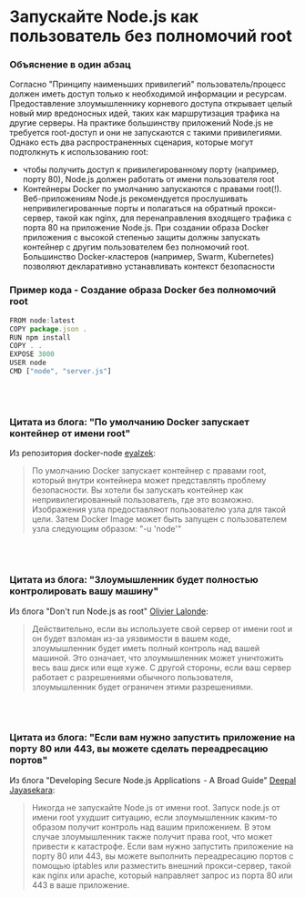 # Запускайте Node.js как пользователь без полномочий root

### Объяснение в один абзац

Согласно "Принципу наименьших привилегий" пользователь/процесс должен иметь доступ только к необходимой информации и ресурсам. Предоставление злоумышленнику корневого доступа открывает целый новый мир вредоносных идей, таких как маршрутизация трафика на другие серверы. На практике большинству приложений Node.js не требуется root-доступ и они не запускаются с такими привилегиями. Однако есть два распространенных сценария, которые могут подтолкнуть к использованию root:

- чтобы получить доступ к привилегированному порту (например, порту 80), Node.js должен работать от имени пользователя root
- Контейнеры Docker по умолчанию запускаются с правами root(!). Веб-приложениям Node.js рекомендуется прослушивать непривилегированные порты и полагаться на обратный прокси-сервер, такой как nginx, для перенаправления входящего трафика с порта 80 на приложение Node.js. При создании образа Docker приложения с высокой степенью защиты должны запускать контейнер с другим пользователем без полномочий root. Большинство Docker-кластеров (например, Swarm, Kubernetes) позволяют декларативно устанавливать контекст безопасности

### Пример кода - Создание образа Docker без полномочий root

```javascript
FROM node:latest
COPY package.json .
RUN npm install
COPY . .
EXPOSE 3000
USER node
CMD ["node", "server.js"]
```

<br/><br/>

### Цитата из блога: "По умолчанию Docker запускает контейнер от имени root"

Из репозитория docker-node [eyalzek](https://github.com/nodejs/docker-node/blob/master/docs/BestPractices.md#non-root-user):
> По умолчанию Docker запускает контейнер с правами root, который внутри контейнера может представлять проблему безопасности. Вы хотели бы запускать контейнер как непривилегированный пользователь, где это возможно. Изображения узла предоставляют пользователю узла для такой цели. Затем Docker Image может быть запущен с пользователем узла следующим образом: "-u 'node'"

<br/><br/>

### Цитата из блога: "Злоумышленник будет полностью контролировать вашу машину"

Из блога "Don't run Node.js as root" [Olivier Lalonde](http://syskall.com/dont-run-node-dot-js-as-root/):
> Действительно, если вы используете свой сервер от имени root и он будет взломан из-за уязвимости в вашем коде, злоумышленник будет иметь полный контроль над вашей машиной. Это означает, что злоумышленник может уничтожить весь ваш диск или еще хуже. С другой стороны, если ваш сервер работает с разрешениями обычного пользователя, злоумышленник будет ограничен этими разрешениями.

<br/><br/>

### Цитата из блога: "Если вам нужно запустить приложение на порту 80 или 443, вы можете сделать переадресацию портов"

Из блога "Developing Secure Node.js Applications  - A Broad Guide" [Deepal Jayasekara](https://jsblog.insiderattack.net/developing-secure-node-js-applications-a-broad-guide-286afdec69ce):
> Никогда не запускайте Node.js от имени root. Запуск node.js от имени root ухудшит ситуацию, если злоумышленник каким-то образом получит контроль над вашим приложением. В этом случае злоумышленник также получит права root, что может привести к катастрофе. Если вам нужно запустить приложение на порту 80 или 443, вы можете выполнить переадресацию портов с помощью iptables или разместить внешний прокси-сервер, такой как nginx или apache, который направляет запрос из порта 80 или 443 в ваше приложение.
